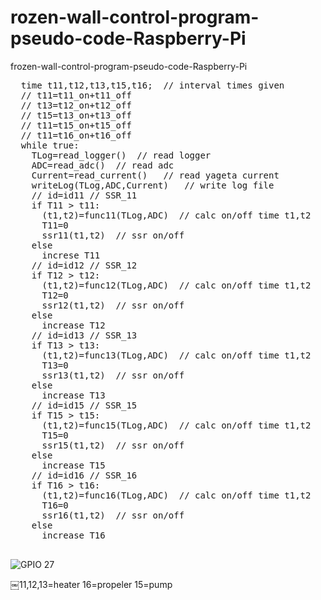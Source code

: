 # rozen-wall-control-program-pseudo-code-Raspberry-Pi

frozen-wall-control-program-pseudo-code-Raspberry-Pi

<pre>
  time t11,t12,t13,t15,t16;  // interval times given
  // t11=t11_on+t11_off
  // t13=t12_on+t12_off
  // t15=t13_on+t13_off
  // t11=t15_on+t15_off
  // t11=t16_on+t16_off
  while true:
    TLog=read_logger()  // read logger
    ADC=read_adc()  // read adc
    Current=read_current()   // read yageta current
    writeLog(TLog,ADC,Current)   // write log file
    // id=id11 // SSR_11
    if T11 > t11:
      (t1,t2)=func11(TLog,ADC)  // calc on/off time t1,t2
      T11=0
      ssr11(t1,t2)  // ssr on/off
    else
      increse T11
    // id=id12 // SSR_12
    if T12 > t12:
      (t1,t2)=func12(TLog,ADC)  // calc on/off time t1,t2
      T12=0
      ssr12(t1,t2)  // ssr on/off
    else
      increase T12
    // id=id13 // SSR_13
    if T13 > t13:
      (t1,t2)=func13(TLog,ADC)  // calc on/off time t1,t2
      T13=0
      ssr13(t1,t2)  // ssr on/off
    else
      increase T13
    // id=id15 // SSR_15
    if T15 > t15:
      (t1,t2)=func15(TLog,ADC)  // calc on/off time t1,t2
      T15=0
      ssr15(t1,t2)  // ssr on/off
    else
      increase T15
    // id=id16 // SSR_16
    if T16 > t16:
      (t1,t2)=func16(TLog,ADC)  // calc on/off time t1,t2
      T16=0
      ssr16(t1,t2)  // ssr on/off
    else
      increase T16

</pre>

![GPIO 27](https://github.com/chibaf/rozen-wall-control-program-pseudo-code-Raspberry-Pi/assets/1296728/80a3d6c9-122e-4ed4-9d26-1e6abda28791)

￼11,12,13=heater   16=propeler    15=pump
